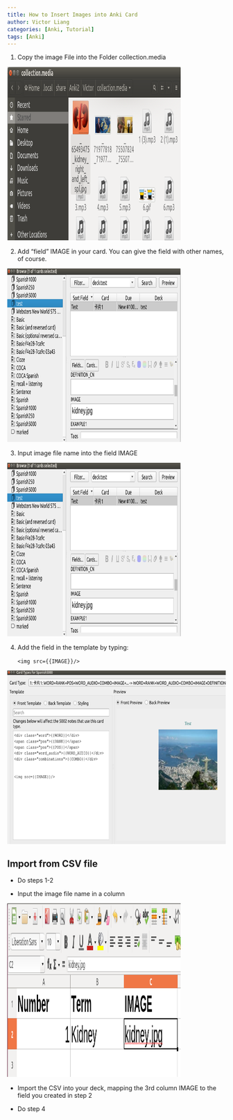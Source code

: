 ```yaml
---
title: How to Insert Images into Anki Card
author: Victor Liang
categories: [Anki, Tutorial]
tags: [Anki]
---
```






1. Copy the image File into the Folder collection.media



<img src="/images/lu29099khvnzz_tmp_117f00af09f8357a.png" alt="img" style="width:400px;height:400px;" /> 



2. Add “field” IMAGE in your card. You can give the field with other names, of course.

<img src="/images/lu29099khvnzz_tmp_bc8b9faa07f6b04e.png" alt="img" style="width:400px;height:400px;" /> 



3. Input image file name into the field IMAGE

<img src="/images/lu29099khvnzz_tmp_bc8b9faa07f6b04e.png" alt="img" style="width:400px;height:400px;" /> 

4. Add the field in the template by typing:

   `<img src={{IMAGE}}/>`

<img src="/images/lu29099khvnzz_tmp_d1758f36e75a78f.png" alt="img" style="width:h:400px;height:400px;" /> 



## Import from CSV file

- Do steps 1-2

- Input the image file name in a column

<img src="/images/lu29099khvnzz_tmp_fd4597a690f8a811.png" alt="img" style="width:400px;height:400px;" /> 

- Import the CSV into your deck, mapping the 3rd column IMAGE to the field you created in step 2

- Do step 4